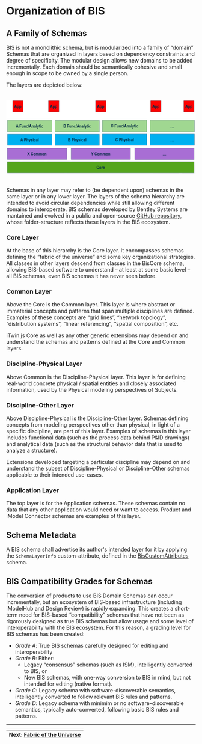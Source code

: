 # Organization of BIS

## A Family of Schemas

BIS is not a monolithic schema, but is modularized into a family of “domain” Schemas that are organized in layers based on dependency constraints and degree of specificity. The modular design allows new domains to be added incrementally. Each domain should be semantically cohesive and small enough in scope to be owned by a single person.

The layers are depicted below:

&nbsp;
![A Family of Schemas](../media/a-family-of-schemas.png)
&nbsp;

Schemas in any layer may refer to (be dependent upon) schemas in the same layer or in any lower layer. The layers of the schema hierarchy are intended to avoid circular dependencies while still allowing different domains to interoperate. BIS schemas developed by Bentley Systems are mantained and evolved in a public and open-source [GitHub repository](https://github.com/iTwin/bis-schemas), whose folder-structure reflects these layers in the BIS ecosystem.

### Core Layer

At the base of this hierarchy is the Core layer. It encompasses schemas defining the “fabric of the universe” and some key organizational strategies. All classes in other layers descend from classes in the BisCore schema, allowing BIS-based software to understand – at least at some basic level – all BIS schemas, even BIS schemas it has never seen before.

### Common Layer

Above the Core is the Common layer. This layer is where abstract or immaterial concepts and patterns that span multiple disciplines are defined. Examples of these concepts are “grid lines”, “network topology”, “distribution systems”, “linear referencing”, “spatial composition”, etc.

iTwin.js Core as well as any other generic extensions may depend on and understand the schemas and patterns defined at the Core and Common layers.

### Discipline-Physical Layer

Above Common is the Discipline-Physical layer. This layer is for defining real-world concrete physical / spatial entities and closely associated information, used by the Physical modeling perspectives of Subjects.

### Discipline-Other Layer

Above Discipline-Physical is the Discipline-Other layer. Schemas defining concepts from modeling perspectives other than physical, in light of a specific discipline, are part of this layer. Examples of schemas in this layer includes functional data (such as the process data behind P&ID drawings) and analytical data (such as the structural behavior data that is used to analyze a structure).

Extensions developed targeting a particular discipline may depend on and understand the subset of Discipline-Physical or Discipline-Other schemas applicable to their intended use-cases.

### Application Layer

The top layer is for the Application schemas. These schemas contain no data that any other application would need or want to access. Product and iModel Connector schemas are examples of this layer.

## Schema Metadata

A BIS schema shall advertise its author's intended layer for it by applying the `SchemaLayerInfo` custom-attribute, defined in the [BisCustomAttributes](../../domains/BisCustomAttributes.ecschema.md) schema.

## BIS Compatibility Grades for Schemas

The conversion of products to use BIS Domain Schemas can occur incrementally, but an ecosystem of BIS-based infrastructure (including iModelHub and Design Review) is rapidly expanding. This creates a short-term need for BIS-based “compatibility” schemas that have not been as rigorously designed as true BIS schemas but allow usage and some level of interoperability with the BIS ecosystem. For this reason, a grading level for BIS schemas has been created:

- *Grade A*: True BIS schemas carefully designed for editing and interoperability
- *Grade B*: Either:
  - Legacy “consensus” schemas (such as ISM), intelligently converted to BIS, or
  - New BIS schemas, with one-way conversion to BIS in mind, but not intended for editing (native format).
- *Grade C*: Legacy schema with software-discoverable semantics, intelligently converted to follow relevant BIS rules and patterns.
- *Grade D*: Legacy schema with minimim or no software-discoverable semantics, typically auto-converted, following basic BIS rules and patterns.

---
| Next: [Fabric of the Universe](./fabric-of-the-universe.md)
|:---
